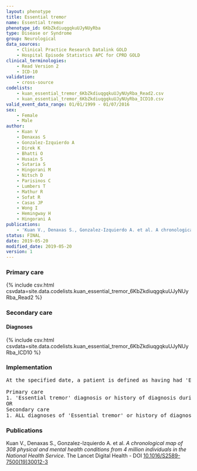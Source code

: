 ```yaml
---
layout: phenotype
title: Essential tremor
name: Essential tremor
phenotype_id: 6KbZkdiuqgqkuUJyNUyRba 
type: Disease or Syndrome
group: Neurological
data_sources: 
    - Clinical Practice Research Datalink GOLD
    - Hospital Episode Statistics APC for CPRD GOLD
clinical_terminologies: 
    - Read Version 2
    - ICD-10
validation: 
    - cross-source
codelists: 
    - kuan_essential_tremor_6KbZkdiuqgqkuUJyNUyRba_Read2.csv
    - kuan_essential_tremor_6KbZkdiuqgqkuUJyNUyRba_ICD10.csv
valid_event_data_range: 01/01/1999 - 01/07/2016
sex: 
    - Female
    - Male
author: 
    - Kuan V
    - Denaxas S
    - Gonzalez-Izquierdo A
    - Direk K
    - Bhatti O
    - Husain S
    - Sutaria S
    - Hingorani M
    - Nitsch D
    - Parisinos C
    - Lumbers T
    - Mathur R
    - Sofat R
    - Casas JP
    - Wong I
    - Hemingway H
    - Hingorani A
publications: 
    - 'Kuan V., Denaxas S., Gonzalez-Izquierdo A. et al. A chronological map of 308 physical and mental health conditions from 4 million individuals in the National Health Service. The Lancet Digital Health - DOI: 10.1016/S2589-7500(19)30012-3' 
status: FINAL
date: 2019-05-20
modified_date: 2019-05-20
version: 1
---
```

### Primary care 
{% include csv.html csvdata=site.data.codelists.kuan_essential_tremor_6KbZkdiuqgqkuUJyNUyRba_Read2 %}
### Secondary care 
#### Diagnoses 
{% include csv.html csvdata=site.data.codelists.kuan_essential_tremor_6KbZkdiuqgqkuUJyNUyRba_ICD10 %}
### Implementation 
<pre>At the specified date, a patient is defined as having had 'Essential tremor' IF they meet the criteria for any of the following on or before the specified date. The earliest date on which the individual meets any of the following criteria on or before the specified date is defined as the first event date:

Primary care
1. 'Essential tremor' diagnosis or history of diagnosis during a consultation 
OR
Secondary care
1. ALL diagnoses of 'Essential tremor' or history of diagnosis during a hospitalization</pre> 
 
### Publications 
Kuan V., Denaxas S., Gonzalez-Izquierdo A. et al. _A chronological map of 308 physical and mental health conditions from 4 million individuals in the National Health Service_. The Lancet Digital Health - DOI <a href='https://www.thelancet.com/journals/landig/article/PIIS2589-7500(19)30012-3/fulltext'>10.1016/S2589-7500(19)30012-3</a>